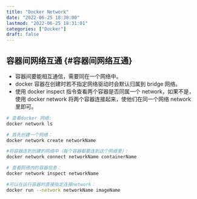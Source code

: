 ```yaml
---
title: "Docker Network"
date: "2022-06-25 18:30:00"
lastmod: "2022-06-25 18:31:01"
categories: ["Docker"]
draft: false
---
```


## 容器间网络互通 {#容器间网络互通}

-   容器间要能相互通信，需要同在一个网络中。
-   docker 容器在创建时若不指定网络驱动时会默认归属到 bridge 网络。
-   使用 docker inspect 指令查看两个容器是否同属一个 network，如果不是，使用 docker network 将两个容器连接起来，使他们在同一个网络 network 里即可。

<!--listend-->

```bash
# 查看docker 网络:
docker network ls

# 首先创建一个网络：
docker network create networkName

#将容器连到创建的网络中（每个容器都要连到这个网络里）：
docker network connect networkName containerName

# 查看网络内的容器信息：
docker network inspect networkName

#可以在运行容器时直接指定连接network：
docker run --network networkName imageName
```